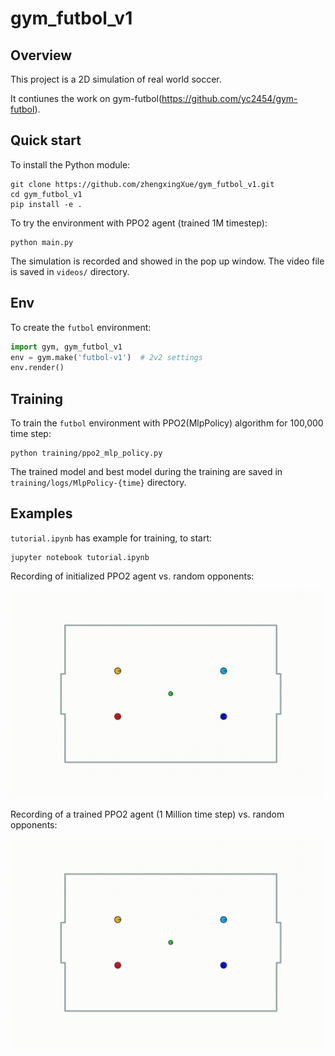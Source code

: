 # gym_futbol_v1

## Overview
This project is a 2D simulation of real world soccer.

It contiunes the work on gym-futbol(https://github.com/yc2454/gym-futbol).

## Quick start

To install the Python module:
```commandline
git clone https://github.com/zhengxingXue/gym_futbol_v1.git
cd gym_futbol_v1
pip install -e .
```

To try the environment with PPO2 agent (trained 1M timestep):
```commandline
python main.py
```
The simulation is recorded and showed in the pop up window. The video file is saved in ``videos/`` directory.

## Env

To create the ``futbol`` environment:
```python
import gym, gym_futbol_v1
env = gym.make('futbol-v1')  # 2v2 settings
env.render()
```

## Training

To train the ``futbol`` environment with PPO2(MlpPolicy) algorithm for 100,000 time step:
```commandline
python training/ppo2_mlp_policy.py
```
The trained model and best model during the training are saved in ``training/logs/MlpPolicy-{time}`` directory.

## Examples

``tutorial.ipynb`` has example for training, to start:
```commandline
jupyter notebook tutorial.ipynb 
```

Recording of initialized PPO2 agent vs. random opponents:

<img src="supplement/ppo2-futbol-pre-train.gif" alt="pre train recording" width="500" />

Recording of a trained PPO2 agent (1 Million time step) vs. random opponents:

<img src="supplement/ppo2-futbol-1M.gif" alt="post train recording" width="500" />